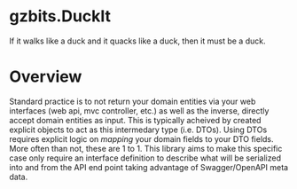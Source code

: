 # gzbits.DuckIt
If it walks like a duck and it quacks like a duck, then it must be a duck.

# Overview
Standard practice is to not return your domain entities via your web interfaces (web api, mvc controller, etc.) as well as the inverse, directly accept domain entities as input. This is typically acheived by created explicit objects to act as this intermedary type (i.e. DTOs).  Using DTOs requires explicit logic on _mapping_ your domain fields to your DTO fields. More often than not, these are 1 to 1.  This library aims to make this specific case only require an interface definition to describe what will be serialized into and from the API end point taking advantage of Swagger/OpenAPI meta data.
